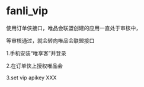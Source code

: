 # fanli_vip
使用订单侠接口，唯品会联盟创建的应用一直处于审核中，

等审核通过，就会转向唯品会联盟接口

1.手机安装“唯享客”并登录

2.在订单侠上授权唯品会

3.set vip apikey XXX
